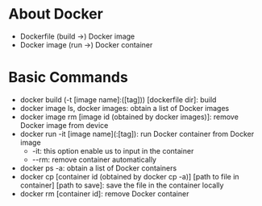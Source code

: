 # About Docker

* Dockerfile (build ->) Docker image
* Docker image (run ->) Docker container


# Basic Commands

* docker build (-t \[image name\]:\(\[tag\]\)) \[dockerfile dir\]: build
* docker image ls, docker images: obtain a list of Docker images
* docker image rm \[image id (obtained by docker images)\]: remove Docker image from device
* docker run -it \[image name\]\(:\[tag\]\): run Docker container from Docker image
  * -it: this option enable us to input in the container
  * --rm: remove container automatically 
* docker ps -a: obtain a list of Docker containers
* docker cp \[container id \(obtained by docker cp -a\)\] \[path to file in container\] \[path to save\]: save the file in the container locally
* docker rm \[container id\]: remove Docker container

